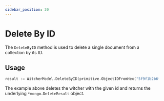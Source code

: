 ```yaml
---
sidebar_position: 20
---
```


# Delete By ID

The `DeleteByID` method is used to delete a single document from a collection by its ID.

## Usage

```go
result := WitcherModel.DeleteByID(primitive.ObjectIDFromHex("5f9f1b2b6f6b1b6d7f9b1b6d")).Exec().(*mongo.DeleteResult)
```

The example above deletes the witcher with the given id and returns the underlying `*mongo.DeleteResult` object.
